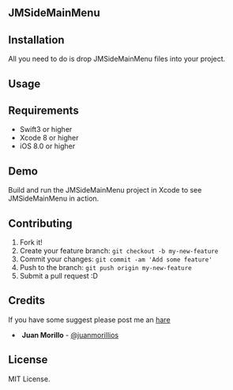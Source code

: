 
## JMSideMainMenu

## Installation

All you need to do is drop JMSideMainMenu files into your project.

## Usage

## Requirements
* Swift3 or higher
* Xcode 8 or higher
* iOS 8.0 or higher

## Demo
Build and run the JMSideMainMenu project in Xcode to see JMSideMainMenu in action.

## Contributing
1. Fork it!
2. Create your feature branch: `git checkout -b my-new-feature`
3. Commit your changes: `git commit -am 'Add some feature'`
4. Push to the branch: `git push origin my-new-feature`
5. Submit a pull request :D

## Credits

If you have some suggest please post me an [hare](https://github.com/juanmorillios/JMSideMainMenu/issues/new)

*  **Juan Morillo** - [@juanmorillios](www.juanmorillios.com) 

## License
MIT License.

